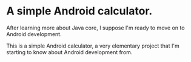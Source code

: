 # A simple Android calculator.

After learning more about Java core, I suppose I'm ready to move on to Android development.

This is a simple Android calculator, a very elementary project that I'm starting to
know about Android development from.
